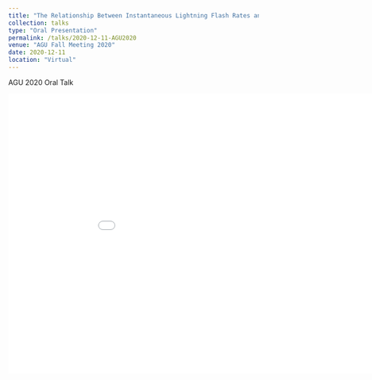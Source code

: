 ```yaml
---
title: "The Relationship Between Instantaneous Lightning Flash Rates and TGF Production in Thunderstorms"
collection: talks
type: "Oral Presentation"
permalink: /talks/2020-12-11-AGU2020
venue: "AGU Fall Meeting 2020"
date: 2020-12-11
location: "Virtual"
---
```


AGU 2020 Oral Talk

<iframe src="../files/agu_2020_talk_v2.mp4" width="962px" height="565px" frameborder="0">This is an embedded <a target="_blank"</iframe>


